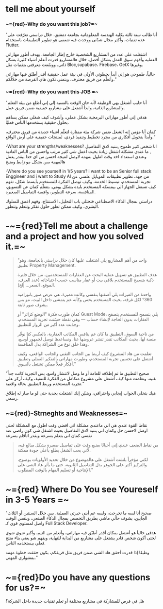 
# tell me about yourself

### ~={red}-Why do you want this job?=~
"أنا طالب سنة ثالثة بكلية الهندسة المعلوماتية بجامعة دمشق، خلال دراستي تعرّفت على عدة تقنيات، وأكثر مجال شدّني ووجدت فيه شغفي هو تطوير التطبيقات باستخدام Flutter.

اشتغلت على عدد من المشاريع الشخصية خارج إطار الجامعة، بهدف أطور مهاراتي العملية وأفهم سوق العمل بشكل أفضل. خلال هالمشاريع قدرت أتعلم أشياء كثيرة بشكل ذاتي، ووسّعت معرفتي بتقنيات مثل Bloc,supabase، Firebase، GetX وغيرها.

حالياً، طموحي هو إني أبدأ بخطوتي الأولى في بيئة عمل حقيقية أقدر أطبّق فيها مهاراتي وأتعلّم من فريق محترف، وبتمنى تكون هاي الفرصة من خلالكم."

### ~={red}-Why do you want this JOB =~
"أنا حابب أشتغل بهي الوظيفة لأنه حان الوقت بالنسبة إلي إني أطلع من بيئة التعلم والمشاريع الذاتية، وابدأ أشتغل على مشاريع حقيقية ضمن فريق عمل.

هدفي إني أطور مهاراتي البرمجية بشكل عملي، وأشوف كيف شغلي ممكن يساهم بحلول حقيقية يستخدمها الناس فعليًا.

كمان أنا مؤمن إنه الشغل ضمن شركة بيئة ممتازة لتعلّم أشياء جديدة من فريق محترف، وأبدأ بتحويل أفكاري من مجرد تخطيط وتنفيذ فردي، لمنتجات حقيقية على أرض الواقع."


-What are your strengths/weaknesses?
انا شخص كتير طموح ,بنتبه لادق التفاصيل , ما عندي مشكلة اشتغل زيادة بحيث اعمل شي كتير مرتب واحسن من الناس العادية وعندي استعداد اخد وقت اطول بمهمة لاوصل لنتيجة احسن من اي حدا بيقدر يعمل هالمهمة بس بشكل مو زابط ومنيح

-Where do you see yourself in 1/5 years?
i want to be an Senior full stack Enggineer and i want to Study AI 
من جهة، تطوير تطبيقات الموبايل علمني عن تجربة المستخدم، تبسيط الخدمة،
وكيف توصل الفكرة للمستخدم بأبسط شكل، تفهم كيف تستغل الجهاز الي بيمسكه المستخدم بايده بشكل يومي.
بتتعلّم كمان عن التسويق، المنافسة، سرعة التطوير، واهمية التفاصيل الصغيرة.

دراستي بمجال الذكاء الاصطناعي فتحتلي باب التحليل، الاستنتاج،
وفهم اعمق للسلوك البشري، وكيف ممكن تطور حلول تفكر وتتعلم وتتطور.


# -~={red}Tell me about a challenge and a project  and how you solved it.=~

> "واحد من أهم المشاريع يلي اشتغلت عليها كان خلال دراستي بالجامعة، وهو تطبيق Property Management.
> 
> هدف التطبيق هو تسهيل عملية البحث عن العقارات للمستخدمين، من خلال فلترة ذكية بتسمح للمستخدم يلاقي بيت أو عقار مناسب حسب احتياجاته (عدد الغرف، الموقع، السعر... إلخ).
> 
> واحدة من الميزات يلي أضفتها بنفسي وكانت مميزة، هي عرض صور بانورامية 360° لكل غرفة، بحيث المستخدم يحس وكأنه عم يتمشى داخل البيت، مو بس يشوف صور ثابتة.
> 
> كمان طورت فكرة "الوضع كزائر" أو Guest Mode، يلي بتسمح للمستخدم يتصفح العقارات بدون الحاجة لإنشاء حساب — وهي نقطة حسّنت تجربة المستخدم، وجذبت عدد أكبر من الزوار للتطبيق.
> 
> من ناحية السوق، التطبيق ما كان عم ينافس المكاتب العقارية، بالعكس كنا نوفّر منصة لها، بحيث المكاتب تقدر تنشر عروضها عنا، ونساعدها توصل لجمهور أوسع، وهذا خلق نوع من الشراكة بدل المنافسة.
> 
> تعلمت من هاد المشروع كيف أربط بين الجانب التقني والجانب الواقعي، وكيف أشتغل على تحسين تجربة المستخدم، وطورت مهاراتي بالتفكير العملي وتطبيق أفكار فعلاً ممكن تشتغل بالسوق."
> 
  "صحيح التطبيق ما تم إطلاقه للعامة أو ما وصل لانتشار واسع، بس التجربة كانت جداً غنية، وتعلمت منها كيف أشتغل على مشروع متكامل من الفكرة للتنفيذ، وكيف أركز على تجربة المستخدم وربط التطبيق بحالة واقعية."

هيك بتخلي الجواب إيجابي واحترافي، وبتبيّن إنك اشتغلت بجدية حتى لو ما صار له إطلاق رسمي.
 
  ## ~={red}-Strneghts and Weaknesses=~ 
  
 
 نقاط القوة عندي هي اني ماعندي مشكلة اني اقضي وقت اطول مع المشكلة لحتى اوصل لاحسن حل وكمان اني بنتبه لادق التفاصيل بحيث اشتغل شي كون راضي عنه نفسي كمان اني بتعلم بسرعة وبقدر اتأقلم بسرعة
 
 > من نقاط الضعف عندي،إني أحيانًا بضيع وقت على تفاصيل صغيرة بشكل مبالغ فيه، لأني بحب الشغل يطلع بأعلى جودة ممكنة.
> 
> لكني مؤخراً بلشت أشتغل على هالموضوع من خلال تحديد الأولويات بوضوح، والتركيز أكتر على الجوهر بدل التفاصيل الثانوية، 
> حتى ما يأثر هاد الشي على الإنتاجية أو تسليم المهام بالوقت المطلوب."
> 



# ~={red} Where Do You see Youreself in 3-5 Years =~


"صحيح أنا لسه ما تخرجت، ولسه عم أبني خبرتي العملية، بس خلال السنتين أو الثلاث الجايين، بشوف حالي ماشي بطريق التخصص بمجال الذكاء الصنعي، وبنفس الوقت واصل لمستوى قوي كـ Full Stack Developer.

هدفي حالياً هو أشتغل بمكان أقدر أطبّق فيه مهاراتي، وأتعلم من التيم، وأكبر شوي شوي لحتى أكون شخص قادر يشتغل على مشاريع من البداية للنهاية، ويفهم شو يعني بناء منتج فعلي بيستخدمه الناس.

وطبعًا إذا قدرت أحقق هاد الشي ضمن فريق مثل فريقكم، بكون حققت خطوة مهمة بمشواري المهني."
# ~={red}Do you have any questions for us?=~

هل في فرص للمشاركة في مشاريع مختلفة أو تعلم تقنيات جديدة داخل الشركة؟

